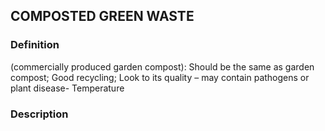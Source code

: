 ## COMPOSTED GREEN WASTE
### Definition
(commercially produced garden compost):
Should be the same as garden compost;
Good recycling;
Look to its quality – may contain pathogens or plant disease-  Temperature


### Description
